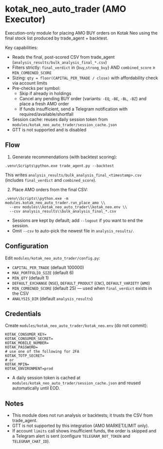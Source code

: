# kotak_neo_auto_trader (AMO Executor)

Execution-only module for placing AMO BUY orders on Kotak Neo using the final stock list produced by trade_agent + backtest.

Key capabilities:
- Reads the final, post-scored CSV from trade_agent (`analysis_results/bulk_analysis_final_*.csv`)
- Filters strictly: `final_verdict` in {`buy`,`strong_buy`} AND `combined_score` ≥ `MIN_COMBINED_SCORE`
- Sizing: `qty = floor(CAPITAL_PER_TRADE / close)` with affordability check via account limits
- Pre-checks per symbol:
  - Skip if already in holdings
  - Cancel any pending BUY order (variants: `-EQ`, `-BE`, `-BL`, `-BZ`) and place a fresh AMO order
  - If funds insufficient, send a Telegram notification with required/available/shortfall
- Session cache: reuses daily session token from `modules/kotak_neo_auto_trader/session_cache.json`
- GTT is not supported and is disabled

## Flow

1) Generate recommendations (with backtest scoring):
```
.venv\Scripts\python.exe trade_agent.py --backtest
```
This writes `analysis_results/bulk_analysis_final_<timestamp>.csv` (includes `final_verdict` and `combined_score`).

2) Place AMO orders from the final CSV:
```
.venv\\Scripts\\python.exe -m modules.kotak_neo_auto_trader.run_place_amo \\
  --env modules\\kotak_neo_auto_trader\\kotak_neo.env \\
  --csv analysis_results\\bulk_analysis_final_*.csv
```
- Sessions are kept by default; add `--logout` if you want to end the session.
- Omit `--csv` to auto-pick the newest file in `analysis_results/`.

## Configuration
Edit `modules/kotak_neo_auto_trader/config.py`:
- `CAPITAL_PER_TRADE` (default 100000)
- `MAX_PORTFOLIO_SIZE` (default 6)
- `MIN_QTY` (default 1)
- `DEFAULT_EXCHANGE` (`NSE`), `DEFAULT_PRODUCT` (`CNC`), `DEFAULT_VARIETY` (`AMO`)
- `MIN_COMBINED_SCORE` (default 25) — used when `final_verdict` exists in the CSV
- `ANALYSIS_DIR` (default `analysis_results`)

## Credentials
Create `modules/kotak_neo_auto_trader/kotak_neo.env` (do not commit):
```
KOTAK_CONSUMER_KEY=
KOTAK_CONSUMER_SECRET=
KOTAK_MOBILE_NUMBER=
KOTAK_PASSWORD=
# use one of the following for 2FA
KOTAK_TOTP_SECRET=
# or
KOTAK_MPIN=
KOTAK_ENVIRONMENT=prod
```
- A daily session token is cached at `modules/kotak_neo_auto_trader/session_cache.json` and reused automatically until EOD.

## Notes
- This module does not run analysis or backtests; it trusts the CSV from trade_agent.
- GTT is not supported by this integration (AMO MARKET/LIMIT only).
- If account `limits` call shows insufficient funds, the order is skipped and a Telegram alert is sent (configure `TELEGRAM_BOT_TOKEN` and `TELEGRAM_CHAT_ID`).
